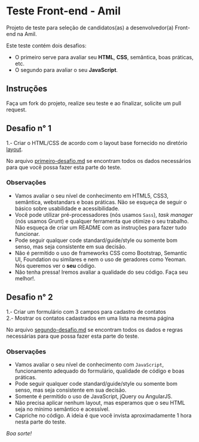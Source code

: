 # Teste Front-end - Amil
Projeto de teste para seleção de candidatos(as) a desenvolvedor(a) Front-end na Amil.

Este teste contém dois desafios:
- O primeiro serve para avaliar seu **HTML**, **CSS**, semântica, boas práticas, etc.  
- O segundo para avaliar o seu **JavaScript**.  

## Instruções
Faça um fork do projeto, realize seu teste e ao finalizar, solicite um pull request.

## Desafio n° 1
1.- Criar o HTML/CSS de acordo com o layout base fornecido no diretório [layout](./layout).

No arquivo [primeiro-desafio.md](./primeiro-desafio.md) se encontram todos os dados necessários para que você possa fazer esta parte do teste.

### Observações
- Vamos avaliar o seu nível de conhecimento em HTML5, CSS3, semântica, webstandars e boas práticas. Não se esqueça de seguir o básico sobre usabilidade e acessibilidade.
- Você pode utilizar pré-processadores (nós usamos `Sass`), _task manager_ (nós usamos Grunt) e qualquer ferramenta que otimize o seu trabalho. Não esqueça de criar um README com as instruções para fazer tudo funcionar.
- Pode seguir qualquer code standard/guide/style ou somente bom senso, mas seja consistente em sua decisão.
- Não é permitido o uso de frameworks CSS como Bootstrap, Semantic UI, Foundation ou similares e nem o uso de geradores como Yeoman. Nós queremos ver o **seu** código.
- Não tenha pressa! Iremos avaliar a qualidade do seu código. Faça seu melhor!.

## Desafio n° 2
1.- Criar um formulário com 3 campos para cadastro de contatos   
2.- Mostrar os contatos cadastrados em uma lista na mesma página  

No arquivo [segundo-desafio.md](./segundo-desafio.md) se encontram todos os dados e regras necessárias para que possa fazer esta parte do teste.

### Observações
- Vamos avaliar o seu nível de conhecimento com `JavaScript`, funcionamento adequado do formulário, qualidade de código e boas práticas.
- Pode seguir qualquer code standard/guide/style ou somente bom senso, mas seja consistente em sua decisão.
- Somente é permitido o uso de JavaScript, jQuery ou AngularJS.
- Não precisa aplicar nenhum layout, mas esperamos que o seu HTML seja no mínimo semântico e acessível.
- Capriche no código. A ideia é que você invista aproximadamente 1 hora nesta parte do teste.

*Boa sorte!*